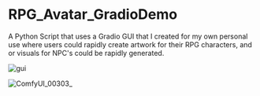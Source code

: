 # RPG_Avatar_GradioDemo
A Python Script that uses a Gradio GUI that I created for my own personal use where users could rapidly create artwork for their RPG characters, and or visuals for NPC's could be rapidly generated. 

![gui](https://github.com/user-attachments/assets/8c8ecb71-fbd0-4b75-b09e-872548794111)


![ComfyUI_00303_](https://github.com/user-attachments/assets/0596bddb-0a8a-4200-8151-08aefec71124)
